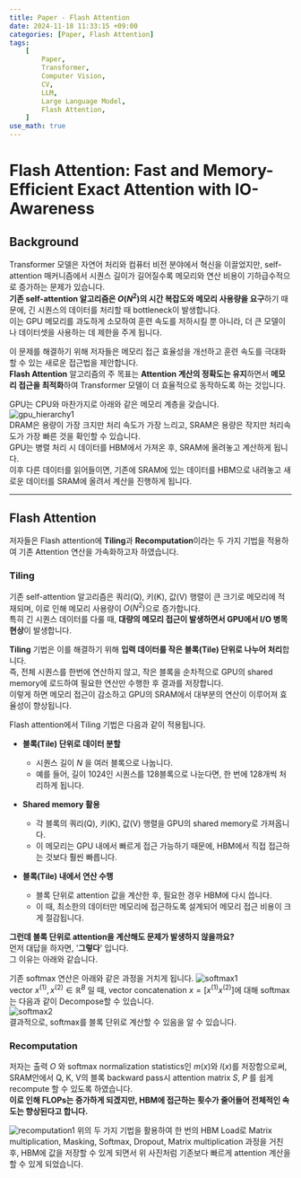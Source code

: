 ```yaml
---
title: Paper - Flash Attention
date: 2024-11-18 11:33:15 +09:00
categories: [Paper, Flash Attention]
tags: 
    [
        Paper,
        Transformer,
        Computer Vision,
        CV,
        LLM,
        Large Language Model,
        Flash Attention,
    ]
use_math: true
---
```


# Flash Attention: Fast and Memory-Efficient Exact Attention with IO-Awareness

## Background
Transformer 모델은 자연어 처리와 컴퓨터 비전 분야에서 혁신을 이끌었지만, self-attention 매커니즘에서
시퀀스 길이가 길어질수록 메모리와 연산 비용이 기하급수적으로 증가하는 문제가 있습니다.  
**기존 self-attention 알고리즘은 $O(N^2)$의 시간 복잡도와 메모리 사용량을 요구**하기 때문에, 
긴 시퀀스의 데이터를 처리할 때 bottleneck이 발생합니다.  
이는 GPU 메모리를 과도하게 소모하여 훈련 속도를 저하시킬 뿐 아니라, 
더 큰 모델이나 데이터셋을 사용하는 데 제한을 주게 됩니다.  

이 문제를 해결하기 위해 저자들은 메모리 접근 효율성을 개선하고 훈련 속도를 극대화할 수 있는 새로운 접근법을 제안합니다.  
**Flash Attention** 알고리즘의 주 목표는 **Attention 계산의 정확도는 유지**하면서 **메모리 접근을 최적화**하여
Transformer 모델이 더 효율적으로 동작하도록 하는 것입니다.

GPU는 CPU와 마찬가지로 아래와 같은 메모리 계층을 갖습니다.  
![gpu_hierarchy1](https://github.com/user-attachments/assets/b09b5d6b-2d04-4f66-bb8f-63825b3b536b)  
DRAM은 용량이 가장 크지만 처리 속도가 가장 느리고, SRAM은 용량은 작지만 처리속도가 가장 빠른 것을 확인할 수 있습니다.  
GPU는 병렬 처리 시 데이터를 HBM에서 가져온 후, SRAM에 올려놓고 계산하게 됩니다.  
이후 다른 데이터를 읽어들이면, 기존에 SRAM에 있는 데이터를 HBM으로 내려놓고 
새로운 데이터를 SRAM에 올려서 계산을 진행하게 됩니다.  

---
## Flash Attention
저자들은 Flash attention에 **Tiling**과 **Recomputation**이라는 두 가지 기법을 적용하여
기존 Attention 연산을 가속화하고자 하였습니다.

### Tiling
기존 self-attention 알고리즘은 쿼리(Q), 키(K), 값(V) 행렬이 큰 크기로 메모리에 적재되며,
이로 인해 메모리 사용량이 $O(N^2)$으로 증가합니다.  
특히 긴 시퀀스 데이터를 다룰 때, **대량의 메모리 접근이 발생하면서 GPU에서 I/O 병목 현상**이 발생합니다.  

**Tiling** 기법은 이를 해결하기 위해 **입력 데이터를 작은 블록(Tile) 단위로 나누어 처리**합니다.  
즉, 전체 시퀀스를 한번에 연산하지 않고, 작은 블록을 순차적으로 GPU의 shared memory에 로드하여 
필요한 연산만 수행한 후 결과를 저장합니다.  
이렇게 하면 메모리 접근이 감소하고 GPU의 SRAM에서 대부분의 연산이 이루어져 효율성이 향상됩니다.  

Flash attention에서 Tiling 기법은 다음과 같이 적용됩니다. 

* **블록(Tile) 단위로 데이터 분할** 
  * 시퀀스 길이 _N_ 을 여러 블록으로 나눕니다.
  * 예를 들어, 길이 1024인 시퀀스를 128블록으로 나눈다면, 한 번에 128개씩 처리하게 됩니다.
  

* **Shared memory 활용** 
  * 각 블록의 쿼리(Q), 키(K), 값(V) 행렬을 GPU의 shared memory로 가져옵니다.
  * 이 메모리는 GPU 내에서 빠르게 접근 가능하기 때문에, HBM에서 직접 접근하는 것보다 훨씬 빠릅니다.


* **블록(Tile) 내에서 연산 수행**
  * 블록 단위로 attention 값을 계산한 후, 필요한 경우 HBM에 다시 씁니다.
  * 이 때, 최소한의 데이터만 메모리에 접근하도록 설계되어 메모리 접근 비용이 크게 절감됩니다.

**그런데 블록 단위로 attention을 계산해도 문제가 발생하지 않을까요?**  
먼저 대답을 하자면, '**그렇다**' 입니다.  
그 이유는 아래와 같습니다.  

기존 softmax 연산은 아래와 같은 과정을 거치게 됩니다.
![softmax1](https://github.com/user-attachments/assets/702ea4a8-5c91-45f9-ba9d-66e78c2bab24)  
vector $x^{(1)}, x^{(2)} \in \mathbb{R}^B$ 일 때, 
vector concatenation $x=[x^{(1)}x^{(2)}]$에 대해 softmax는 다음과 같이 Decompose할 수 있습니다.  
![softmax2](https://github.com/user-attachments/assets/d784851c-5443-4a85-926e-dffac85b380e)  
결과적으로, softmax를 블록 단위로 계산할 수 있음을 알 수 있습니다.  

### Recomputation
저자는 출력 _O_ 와 softmax normalization statistics인 $m(x)$와 $l(x)$를 저장함으로써,
SRAM안에서 Q, K, V의 블록 backward pass시 attention matrix _S_, _P_ 를 
쉽게 recompute 할 수 있도록 하였습니다.  
**이로 인해 FLOPs는 증가하게 되겠지만, HBM에 접근하는 횟수가 줄어들어 전체적인 속도는 향상된다고 합니다.**

![recomputation1](https://github.com/user-attachments/assets/c59f70aa-feea-4cc6-9fd6-8c1e6b21859d)
위의 두 가지 기법을 활용하여 한 번의 HBM Load로 
Matrix multiplication, Masking, Softmax, Dropout, Matrix multiplication 과정을 거친 후,
HBM에 값을 저장할 수 있게 되면서 위 사진처럼 기존보다 빠르게 attention 계산을 할 수 있게 되었습니다.
